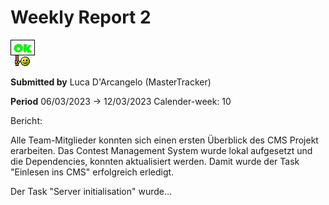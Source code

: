 Weekly Report 2
=============
![OK](./graphics/OK.jpg)

**Submitted by** Luca D'Arcangelo (MasterTracker)

**Period** 06/03/2023 → 12/03/2023 Calender-week: 10

Bericht:

Alle Team-Mitglieder konnten sich einen ersten Überblick des CMS Projekt erarbeiten.
Das Contest Management System wurde lokal aufgesetzt und die Dependencies, konnten aktualisiert werden. 
Damit wurde der Task "Einlesen ins CMS" erfolgreich erledigt. 

Der Task "Server initialisation" wurde...



 